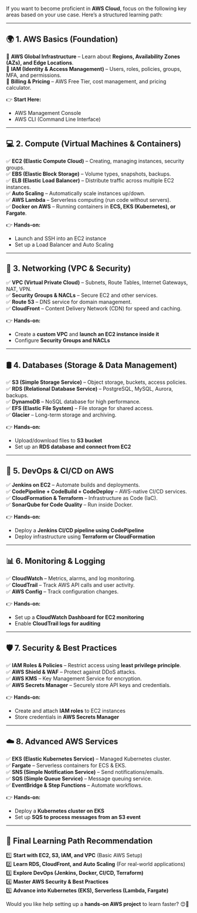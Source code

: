 If you want to become proficient in **AWS Cloud**, focus on the following key areas based on your use case. Here’s a structured learning path:  

---

## **🌍 1. AWS Basics (Foundation)**
🔹 **AWS Global Infrastructure** – Learn about **Regions, Availability Zones (AZs), and Edge Locations**.  
🔹 **IAM (Identity & Access Management)** – Users, roles, policies, groups, MFA, and permissions.  
🔹 **Billing & Pricing** – AWS Free Tier, cost management, and pricing calculator.  

👉 **Start Here:**  
- AWS Management Console  
- AWS CLI (Command Line Interface)  

---

## **💻 2. Compute (Virtual Machines & Containers)**
✅ **EC2 (Elastic Compute Cloud)** – Creating, managing instances, security groups.  
✅ **EBS (Elastic Block Storage)** – Volume types, snapshots, backups.  
✅ **ELB (Elastic Load Balancer)** – Distribute traffic across multiple EC2 instances.  
✅ **Auto Scaling** – Automatically scale instances up/down.  
✅ **AWS Lambda** – Serverless computing (run code without servers).  
✅ **Docker on AWS** – Running containers in **ECS, EKS (Kubernetes), or Fargate**.  

👉 **Hands-on:**  
- Launch and SSH into an EC2 instance  
- Set up a Load Balancer and Auto Scaling  

---

## **📡 3. Networking (VPC & Security)**
✅ **VPC (Virtual Private Cloud)** – Subnets, Route Tables, Internet Gateways, NAT, VPN.  
✅ **Security Groups & NACLs** – Secure EC2 and other services.  
✅ **Route 53** – DNS service for domain management.  
✅ **CloudFront** – Content Delivery Network (CDN) for speed and caching.  

👉 **Hands-on:**  
- Create a **custom VPC** and **launch an EC2 instance inside it**  
- Configure **Security Groups and NACLs**  

---

## **🛢️ 4. Databases (Storage & Data Management)**
✅ **S3 (Simple Storage Service)** – Object storage, buckets, access policies.  
✅ **RDS (Relational Database Service)** – PostgreSQL, MySQL, Aurora, backups.  
✅ **DynamoDB** – NoSQL database for high performance.  
✅ **EFS (Elastic File System)** – File storage for shared access.  
✅ **Glacier** – Long-term storage and archiving.  

👉 **Hands-on:**  
- Upload/download files to **S3 bucket**  
- Set up an **RDS database and connect from EC2**  

---

## **🔧 5. DevOps & CI/CD on AWS**
✅ **Jenkins on EC2** – Automate builds and deployments.  
✅ **CodePipeline + CodeBuild + CodeDeploy** – AWS-native CI/CD services.  
✅ **CloudFormation & Terraform** – Infrastructure as Code (IaC).  
✅ **SonarQube for Code Quality** – Run inside Docker.  

👉 **Hands-on:**  
- Deploy a **Jenkins CI/CD pipeline using CodePipeline**  
- Deploy infrastructure using **Terraform or CloudFormation**  

---

## **📊 6. Monitoring & Logging**
✅ **CloudWatch** – Metrics, alarms, and log monitoring.  
✅ **CloudTrail** – Track AWS API calls and user activity.  
✅ **AWS Config** – Track configuration changes.  

👉 **Hands-on:**  
- Set up a **CloudWatch Dashboard for EC2 monitoring**  
- Enable **CloudTrail logs for auditing**  

---

## **🛡️ 7. Security & Best Practices**
✅ **IAM Roles & Policies** – Restrict access using **least privilege principle**.  
✅ **AWS Shield & WAF** – Protect against DDoS attacks.  
✅ **AWS KMS** – Key Management Service for encryption.  
✅ **AWS Secrets Manager** – Securely store API keys and credentials.  

👉 **Hands-on:**  
- Create and attach **IAM roles** to EC2 instances  
- Store credentials in **AWS Secrets Manager**  

---

## **☁️ 8. Advanced AWS Services**
✅ **EKS (Elastic Kubernetes Service)** – Managed Kubernetes cluster.  
✅ **Fargate** – Serverless containers for ECS & EKS.  
✅ **SNS (Simple Notification Service)** – Send notifications/emails.  
✅ **SQS (Simple Queue Service)** – Message queuing service.  
✅ **EventBridge & Step Functions** – Automate workflows.  

👉 **Hands-on:**  
- Deploy a **Kubernetes cluster on EKS**  
- Set up **SQS to process messages from an S3 event**  

---

## **🚀 Final Learning Path Recommendation**
1️⃣ **Start with EC2, S3, IAM, and VPC** (Basic AWS Setup)  
2️⃣ **Learn RDS, CloudFront, and Auto Scaling** (For real-world applications)  
3️⃣ **Explore DevOps (Jenkins, Docker, CI/CD, Terraform)**  
4️⃣ **Master AWS Security & Best Practices**  
5️⃣ **Advance into Kubernetes (EKS), Serverless (Lambda, Fargate)**  

Would you like help setting up a **hands-on AWS project** to learn faster? 😊🚀